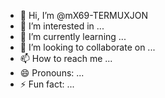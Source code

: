 - 👋 Hi, I’m @mX69-TERMUXJON
- 👀 I’m interested in ...
- 🌱 I’m currently learning ...
- 💞️ I’m looking to collaborate on ...
- 📫 How to reach me ...
- 😄 Pronouns: ...
- ⚡ Fun fact: ...

<!---
mX69-TERMUXJON/mX69-TERMUXJON is a ✨ special ✨ repository because its `README.md` (this file) appears on your GitHub profile.
You can click the Preview link to take a look at your changes.
--->
